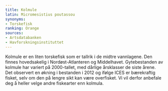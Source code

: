 ```yaml
---
title: Kolmule
latin: Micromesistius poutassou
synonyms:
- Torskefisk
ranking: Orange
sources:
- Artsdatabanken
- Havforskningsinstituttet
---
```


Kolmule er en liten torskefisk som er tallrik i de midtre vannlagene. Den finnes hovedsakelig i Nordøst-Atlanteren og Middelhavet. Gytebestanden av kolmule har variert på 2000-tallet, med dårlige årsklasser de siste årene. Det observert en økning i bestanden i 2012 og ifølge ICES er bærekraftig fisket, selv om den på lengre sikt kan være overfisket. Vi vil derfor anbefale deg å heller velge andre fiskearter enn kolmula.
